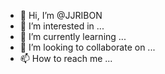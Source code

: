 - 👋 Hi, I’m @JJRIBON
- 👀 I’m interested in ...
- 🌱 I’m currently learning ...
- 💞️ I’m looking to collaborate on ...
- 📫 How to reach me ...

<!---
JJRIBON/JJRIBON is a ✨ special ✨ repository because its `README.md` (this file) appears on your GitHub profile.
You can click the Preview link to take a look at your changes.
--->

